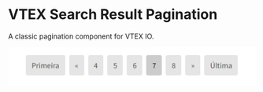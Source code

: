 # VTEX Search Result Pagination

A classic pagination component for VTEX IO.

![Alt text](image.png)
